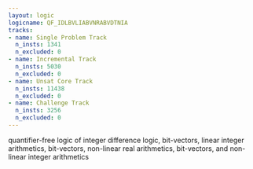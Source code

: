```yaml
---
layout: logic
logicname: QF_IDLBVLIABVNRABVDTNIA
tracks:
- name: Single Problem Track
  n_insts: 1341
  n_excluded: 0
- name: Incremental Track
  n_insts: 5030
  n_excluded: 0
- name: Unsat Core Track
  n_insts: 11438
  n_excluded: 0
- name: Challenge Track
  n_insts: 3256
  n_excluded: 0
---
```

quantifier-free logic of integer difference logic, bit-vectors, linear integer arithmetics, bit-vectors, non-linear real arithmetics, bit-vectors, and non-linear integer arithmetics
